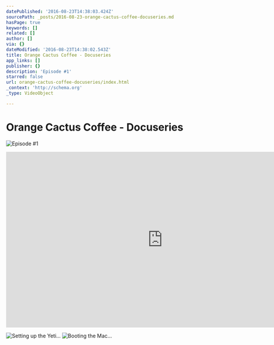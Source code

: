 ```yaml
---
datePublished: '2016-08-23T14:38:03.424Z'
sourcePath: _posts/2016-08-23-orange-cactus-coffee-docuseries.md
hasPage: true
keywords: []
related: []
author: []
via: {}
dateModified: '2016-08-23T14:38:02.543Z'
title: Orange Cactus Coffee - Docuseries
app_links: []
publisher: {}
description: 'Episode #1'
starred: false
url: orange-cactus-coffee-docuseries/index.html
_context: 'http://schema.org'
_type: VideoObject

---
```

# Orange Cactus Coffee - Docuseries
![Episode #1](https://the-grid-user-content.s3-us-west-2.amazonaws.com/0803387f-52b6-4383-9d4d-d2b6e8e30968.jpg)

<iframe src="https://cdn.embedly.com/widgets/media.html?src=https%3A%2F%2Fwww.youtube.com%2Fembed%2F3sw64T-aTDo%3Ffeature%3Doembed&amp;url=http%3A%2F%2Fwww.youtube.com%2Fwatch%3Fv%3D3sw64T-aTDo&amp;image=https%3A%2F%2Fi.ytimg.com%2Fvi%2F3sw64T-aTDo%2Fhqdefault.jpg&amp;key=b7d04c9b404c499eba89ee7072e1c4f7&amp;type=text%2Fhtml&amp;schema=youtube" width="854" height="480" scrolling="no" frameborder="0" allowfullscreen="" style=""></iframe>

![Setting up the Yeti...](https://the-grid-user-content.s3-us-west-2.amazonaws.com/9c55bdd9-7ad5-42c9-a124-da04877f0648.jpg)
![Booting the Mac...](https://the-grid-user-content.s3-us-west-2.amazonaws.com/cd8dce2b-4f29-40cc-9092-3e8ec654a818.jpg)
